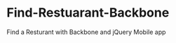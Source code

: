 Find-Restuarant-Backbone
========================

Find a Resturant with Backbone and jQuery Mobile app

